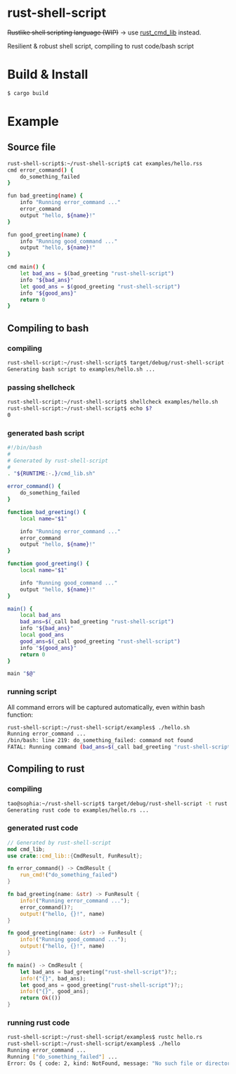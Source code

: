 # rust-shell-script
~~Rustlike shell scripting language (WIP)~~  -> use [rust_cmd_lib](https://github.com/rust-shell-script/rust_cmd_lib) instead.

Resilient & robust shell script, compiling to rust code/bash script

# Build & Install
```bash
$ cargo build
```

# Example

## Source file

```bash
rust-shell-script$:~/rust-shell-script$ cat examples/hello.rss
cmd error_command() {
    do_something_failed
}

fun bad_greeting(name) {
    info "Running error_command ..."
    error_command
    output "hello, ${name}!"
}

fun good_greeting(name) {
    info "Running good_command ..."
    output "hello, ${name}!"
}

cmd main() {
    let bad_ans = $(bad_greeting "rust-shell-script")
    info "${bad_ans}"
    let good_ans = $(good_greeting "rust-shell-script")
    info "${good_ans}"
    return 0
}
```

## Compiling to bash

### compiling
```bash
rust-shell-script:~/rust-shell-script$ target/debug/rust-shell-script -t bash examples/hello.rss 
Generating bash script to examples/hello.sh ...
```

### passing shellcheck
```bash
rust-shell-script:~/rust-shell-script$ shellcheck examples/hello.sh 
rust-shell-script:~/rust-shell-script$ echo $?
0
```

### generated bash script
```bash
#!/bin/bash
#
# Generated by rust-shell-script
#
. "${RUNTIME:-.}/cmd_lib.sh"

error_command() {
    do_something_failed
}

function bad_greeting() {
    local name="$1"

    info "Running error_command ..."
    error_command
    output "hello, ${name}!"
}

function good_greeting() {
    local name="$1"

    info "Running good_command ..."
    output "hello, ${name}!"
}

main() {
    local bad_ans
    bad_ans=$(_call bad_greeting "rust-shell-script")
    info "${bad_ans}"
    local good_ans
    good_ans=$(_call good_greeting "rust-shell-script")
    info "${good_ans}"
    return 0
}

main "$@"
```

### running script

All command errors will be captured automatically, even within bash function:
```bash
rust-shell-script:~/rust-shell-script/examples$ ./hello.sh 
Running error_command ...
/bin/bash: line 219: do_something_failed: command not found
FATAL: Running command (bad_ans=$(_call bad_greeting "rust-shell-script")) near script hello.sh:main():1 failed (ret=127)
```

## Compiling to rust

### compiling
```bash
tao@sophia:~/rust-shell-script$ target/debug/rust-shell-script -t rust examples/hello.rss 
Generating rust code to examples/hello.rs ...
```

### generated rust code
```rust
// Generated by rust-shell-script
mod cmd_lib;
use crate::cmd_lib::{CmdResult, FunResult};

fn error_command() -> CmdResult {
    run_cmd!("do_something_failed")
}

fn bad_greeting(name: &str) -> FunResult {
    info!("Running error_command ...");
    error_command()?;
    output!("hello, {}!", name)
}

fn good_greeting(name: &str) -> FunResult {
    info!("Running good_command ...");
    output!("hello, {}!", name)
}

fn main() -> CmdResult {
    let bad_ans = bad_greeting("rust-shell-script")?;;
    info!("{}", bad_ans);
    let good_ans = good_greeting("rust-shell-script")?;;
    info!("{}", good_ans);
    return Ok(())
}
```

### running rust code
```bash
rust-shell-script:~/rust-shell-script/examples$ rustc hello.rs
rust-shell-script:~/rust-shell-script/examples$ ./hello
Running error_command ...
Running ["do_something_failed"] ...
Error: Os { code: 2, kind: NotFound, message: "No such file or directory" }
```

